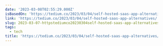 ```yaml
---
date: '2023-03-08T02:55:29.000Z'
isBasedOn: 'https://tedium.co/2023/03/04/self-hosted-saas-app-alternatives/'
link: 'https://tedium.co/2023/03/04/self-hosted-saas-app-alternatives/'
slug: 2023-03-07-httpstediumco20230304self-hosted-saas-app-alternatives
tags:
  - tech
title: 'https://tedium.co/2023/03/04/self-hosted-saas-app-alternatives/'
---
```


